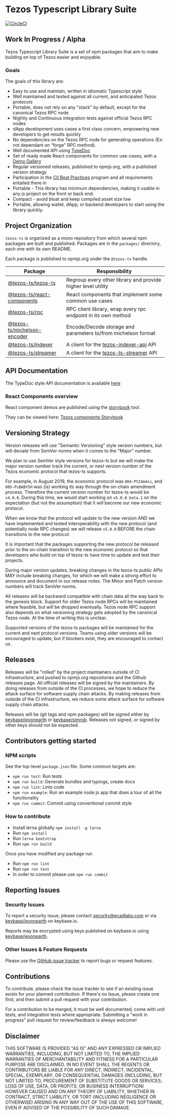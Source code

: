# Tezos Typescript Library Suite

[![CircleCI](https://circleci.com/gh/ecadlabs/tezos-ts.svg?style=svg)](https://circleci.com/gh/ecadlabs/tezos-ts)

## Work In Progress / Alpha

Tezos Typescript Library Suite is a set of npm packages that aim to make building on top of Tezos easier and enjoyable.

### Goals

The goals of this library are:

* Easy to use and maintain, written in idiomatic Typescript style
* Well maintained and tested against all current, and anticipated Tezos protocols
* Portable, does not rely on any "stack" by default, except for the canonical Tezos RPC node
* Nightly and Continuous integration tests against official Tezos RPC nodes
* dApp development uses cases a first class concern, empowering new developers to get results quickly
* No dependencies on the Tezos RPC node for generating operations (Ex: not dependant on “forge” RPC method).
* Well documented API using [TypeDoc](https://ecadlabs.github.io/tezos-ts/typedoc)
* Set of ready made React components for common use-cases, with a [Demo Gallery](https://ecadlabs.github.io/tezos-ts/react-storybook/)
* Regular versioned releases, published to npmjs.org, with a published version strategy
* Participation in the [CII Best Practices](https://bestpractices.coreinfrastructure.org) program and all requirements entailed there in
* Portable - This library has minimum dependencies, making it usable in any js project on the front or back end.
* Compact - avoid bloat and keep compiled asset size low
* Portable, allowing wallet, dApp, or backend developers to start using the library quickly.

## Project Organization

`tezos-ts` is organized as a mono repository from which several npm packages are built and published. Packages are in the `packages/` directory, each one with its own README.

Each package is published to npmjs.org under the `@tezos-ts` handle.

| Package                                                           |                        Responsibility                         |
| ----------------------------------------------------------------- | ------------------------------------------------------------- |
| [@tezos-ts/tezos-ts](packages/tezos-ts)                                     | Regroup every other library and provide higher level utility  |
| [@tezos-ts/react-components](packages/tezos-ts-react-components)   | React components that implement some common use cases         |
| [@tezos-ts/rpc](packages/tezos-ts-rpc)                             | RPC client library, wrap every rpc endpoint in its own method |
| [@tezos-ts/michelson-encoder](packages/tezos-ts-michelson-encoder) | Encode/Decode storage and parameters to/from michelson format |
| [@tezos-ts/indexer](packages/tezos-ts-indexer)                     | A client for the [tezos-indexer-api][0] API                   |
| [@tezos-ts/streamer](packages/tezos-ts-streamer)                   | A client for the [tezos-ts-streamer][1] API              |

## API Documentation

The TypeDoc style API documentation is available [here](https://ecadlabs.github.io/tezos-ts/typedoc)

### React Components overview

React component demos are published using the [storybook](https://storybook.js.org) tool.

They can be viewed here: [Tezos components Storybook](https://ecadlabs.github.io/tezos-ts/react-storybook)

## Versioning Strategy

Version releases will use "Semantic Versioning" style version numbers, but will deviate from SemVer norms when it comes to the "Major" number.

We plan to use SemVer style versions for tezos-ts but we will make the major version number track the current, or next version number of the Tezos economic protocol that tezos-ts supports.

For example, in August 2019, the economic protocol was `004-Pt24m4xi`, and `005-PsBABY5H` was (is) working its way through the on-chain amendment process. Therefore the current version number for tezos-ts would be `v4.0.0`. During this time, we would start working on `v5.0.0-beta.1` on the expectation (but not the assumption) that it will become our new economic protocol.

When we know that the protocol will update to the new version AND we have implemented and tested interoperability with the new protocol (and potentially node RPC changes) we will release `v5.0.0` BEFORE the chain transitions to the new protocol.

It is important that the packages supporting the new protocol be released prior to the on-chain transition to the new economic protocol so that developers who build on top of tezos-ts have time to update and test their projects.

During major version updates, breaking changes in the tezos-ts public APIs MAY include breaking changes, for which we will make a strong effort to announce and document in our release notes. The Minor and Patch version numbers will track SemVer norms.

All releases will be backward compatible with chain data all the way back to the genesis block. Support for older Tezos node RPCs will be maintained where feasible, but will be dropped eventually. Tezos node RPC support also depends on what versioning strategy gets adopted by the canonical Tezos node. At the time of writing this is unclear.

Supported versions of the tezos-ts packages will be maintained for the current and next protocol versions. Teams using older versions will be encouraged to update, but if blockers exist, they are encouraged to contact us.

## Releases

Releases will be "rolled" by the project maintainers outside of CI infrastructure, and pushed to npmjs.org repositories and the Github releases page. All official releases will be signed by the maintainers. By doing releases from outside of the CI processes, we hope to reduce the attack surface for software supply chain attacks. By making releases from outside of the CI infrastructure, we reduce some attack surface for software supply chain attacks.

Releases will be (git tags and npm packages) will be signed either by [keybase/jevonearth][2] or [keybase/simrob][3]. Releases not signed, or signed by other keys should not be expected.

## Contributors getting started

### NPM scripts

See the top-level `package.json` file. Some common targets are:

* `npm run test`: Run tests
* `npm run build`: Generate bundles and typings, create docs
* `npm run lint`: Lints code
* `npm run example`: Run an example node js app that does a tour of all the functionality
* `npm run commit`: Commit using conventional commit style

### How to contribute

* Install lerna globally `npm install -g lerna`
* Run `npm install`
* Run `lerna bootstrap`
* Run `npm run build`

Once you have modified any package run

* Run `npm run lint`
* Run `npm run test`
* In order to commit please use `npm run commit`

## Reporting Issues

### Security Issues

To report a security issue, please contact security@ecadlabs.com or via [keybase/jevonearth][2] on keybase.io.

Reports may be encrypted using keys published on keybase.io using [keybase/jevonearth][2].

### Other Issues & Feature Requests

Please use the [GitHub issue tracker](https://github.com/ecadlabs/tezos-ts/issues) to report bugs or request features.

## Contributions

To contribute, please check the issue tracker to see if an existing issue exists for your planned contribution. If there's no Issue, please create one first, and then submit a pull request with your contribution.

For a contribution to be merged, it must be well documented, come with unit tests, and integration tests where appropriate. Submitting a "work in progress" pull request for review/feedback is always welcome!

## Disclaimer

THIS SOFTWARE IS PROVIDED "AS IS" AND ANY EXPRESSED OR IMPLIED WARRANTIES, INCLUDING, BUT NOT LIMITED TO, THE IMPLIED WARRANTIES OF MERCHANTABILITY AND FITNESS FOR A PARTICULAR PURPOSE ARE DISCLAIMED. IN NO EVENT SHALL THE REGENTS OR CONTRIBUTORS BE LIABLE FOR ANY DIRECT, INDIRECT, INCIDENTAL, SPECIAL, EXEMPLARY, OR CONSEQUENTIAL DAMAGES (INCLUDING, BUT NOT LIMITED TO, PROCUREMENT OF SUBSTITUTE GOODS OR SERVICES; LOSS OF USE, DATA, OR PROFITS; OR BUSINESS INTERRUPTION) HOWEVER CAUSED AND ON ANY THEORY OF LIABILITY, WHETHER IN CONTRACT, STRICT LIABILITY, OR TORT (INCLUDING NEGLIGENCE OR OTHERWISE) ARISING IN ANY WAY OUT OF THE USE OF THIS SOFTWARE, EVEN IF ADVISED OF THE POSSIBILITY OF SUCH DAMAGE.

[0]: https://github.com/ecadlabs/tezos-indexer-api
[1]: https://github.com/ecadlabs/tezos-streamer
[2]: https://keybase.io/jevonearth
[3]: https://keybase.io/simrob
